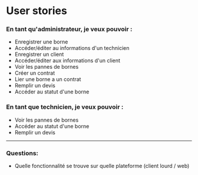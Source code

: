 # **User stories**

### En tant qu'administrateur, je veux pouvoir :
- Enregistrer une borne
- Accéder/éditer au informations d'un technicien
- Enregistrer un client
- Accéder/éditer aux informations d'un client
- Voir les pannes de bornes
- Créer un contrat
- Lier une borne a un contrat
- Remplir un devis
- Accéder au statut d'une borne

### En tant que technicien, je veux pouvoir :
- Voir les pannes de bornes
- Accéder au statut d'une borne
- Remplir un devis

<!--
### En tant que client, je veux doit pouvoir :
- Accéder a la liste des bornes disponibles
- Demander de l'assistance technique
-->

---

### Questions:
- Quelle fonctionnalité se trouve sur quelle plateforme (client lourd / web)